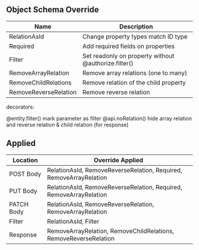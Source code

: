 ## Object Schema Override 
| Name                  | Description                                          |
| --------------------- | ---------------------------------------------------- |
| RelationAsId          | Change property types match ID type                  |
| Required              | Add required fields on properties                    |
| Filter                | Set readonly on property without @authorize.filter() |
| RemoveArrayRelation   | Remove array relations (one to many)                 |
| RemoveChildRelations  | Remove relation of the child property                |
| RemoveReverseRelation | Remove reverse relation                              |

decorators: 

@entity.filter() mark parameter as filter 
@api.noRelation() hide array relation and reverse relation & child relation (for response)

## Applied

| Location   | Override Applied                                                                    |
| ---------- | ----------------------------------------------------------------------------------- |
| POST Body  | RelationAsId, RemoveReverseRelation, Required, RemoveArrayRelation |
| PUT Body   | RelationAsId, RemoveReverseRelation, Required, RemoveArrayRelation |
| PATCH Body | RelationAsId, RemoveReverseRelation, RemoveArrayRelation           |
| Filter     | RelationAsId, Filter                                                                |
| Response   | RemoveArrayRelation, RemoveChildRelations, RemoveReverseRelation                    |
